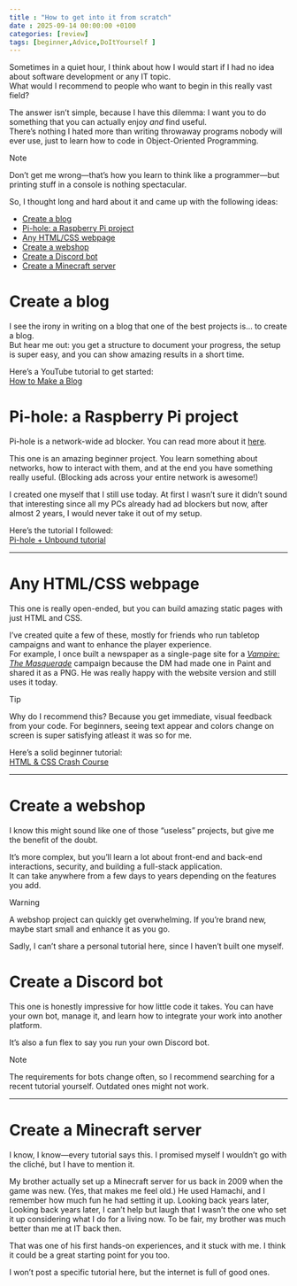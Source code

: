 ```yaml
---
title : "How to get into it from scratch"
date : 2025-09-14 00:00:00 +0100
categories: [review]
tags: [beginner,Advice,DoItYourself ]
---
```


Sometimes in a quiet hour, I think about how I would start if I had no idea about software development or any IT topic.  
What would I recommend to people who want to begin in this really vast field?  

The answer isn’t simple, because I have this dilemma: I want you to do something that you can actually enjoy *and* find useful.  
There’s nothing I hated more than writing throwaway programs nobody will ever use, just to learn how to code in Object-Oriented Programming.  

> [!NOTE]  
> Don’t get me wrong—that’s how you learn to think like a programmer—but printing stuff in a console is nothing spectacular.  

So, I thought long and hard about it and came up with the following ideas:

- [Create a blog](#create-a-blog)
- [Pi-hole: a Raspberry Pi project](#pi-hole-a-raspberry-pi-project)
- [Any HTML/CSS webpage](#any-htmlcss-webpage)
- [Create a webshop](#create-a-webshop)
- [Create a Discord bot](#create-a-discord-bot)
- [Create a Minecraft server](#create-a-minecraft-server)


# Create a blog

I see the irony in writing on a blog that one of the best projects is… to create a blog.  
But hear me out: you get a structure to document your progress, the setup is super easy, and you can show amazing results in a short time.  

Here’s a YouTube tutorial to get started:  
[How to Make a Blog](https://www.youtube.com/watch?v=czVhK8GyvvU&ab_channel=KevinWorkman)



# Pi-hole: a Raspberry Pi project

Pi-hole is a network-wide ad blocker. You can read more about it [here](https://pi-hole.net/).  

This one is an amazing beginner project. You learn something about networks, how to interact with them, and at the end you have something really useful. (Blocking ads across your entire network is awesome!)  

I created one myself that I still use today. At first I wasn’t sure it didn’t sound that interesting since all my PCs already had ad blockers but now, after almost 2 years, I would never take it out of my setup.  

Here’s the tutorial I followed:  
[Pi-hole + Unbound tutorial](https://www.crosstalksolutions.com/the-worlds-greatest-pi-hole-and-unbound-tutorial-2023/)

---

# Any HTML/CSS webpage

This one is really open-ended, but you can build amazing static pages with just HTML and CSS.  

I’ve created quite a few of these, mostly for friends who run tabletop campaigns and want to enhance the player experience.  
For example, I once built a newspaper as a single-page site for a *[Vampire: The Masquerade](https://en.wikipedia.org/wiki/Vampire:_The_Masquerade)* campaign because the DM had made one in Paint and shared it as a PNG. He was really happy with the website version and still uses it today.  

> [!TIP]  
> Why do I recommend this? Because you get immediate, visual feedback from your code. For beginners, seeing text appear and colors change on screen is super satisfying atleast it was so for me.  

Here’s a solid beginner tutorial:  
[HTML & CSS Crash Course](https://www.youtube.com/watch?v=G3e-cpL7ofc&ab_channel=SuperSimpleDev)

---

# Create a webshop

I know this might sound like one of those “useless” projects, but give me the benefit of the doubt.  

It’s more complex, but you’ll learn a lot about front-end and back-end interactions, security, and building a full-stack application.  
It can take anywhere from a few days to years depending on the features you add.  

> [!WARNING]  
> A webshop project can quickly get overwhelming. If you’re brand new, maybe start small and enhance it as you go.  

Sadly, I can’t share a personal tutorial here, since I haven’t built one myself.


# Create a Discord bot

This one is honestly impressive for how little code it takes. You can have your own bot, manage it, and learn how to integrate your work into another platform.  

It’s also a fun flex to say you run your own Discord bot.  

> [!NOTE]  
> The requirements for bots change often, so I recommend searching for a recent tutorial yourself. Outdated ones might not work.  

---

# Create a Minecraft server

I know, I know—every tutorial says this. I promised myself I wouldn’t go with the cliché, but I have to mention it.  

My brother actually set up a Minecraft server for us back in 2009 when the game was new. (Yes, that makes me feel old.) He used Hamachi, and I remember how much fun he had setting it up. Looking back years later, Looking back years later, I can’t help but laugh that I wasn’t the one who set it up considering what I do for a living now. To be fair, my brother was much better than me at IT back then.


That was one of his first hands-on experiences, and it stuck with me. I think it could be a great starting point for you too.  

I won’t post a specific tutorial here, but the internet is full of good ones.
